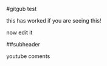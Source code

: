 #gitgub test

this has worked if you are seeing this!

now edit it 


##subheader

youtube coments  